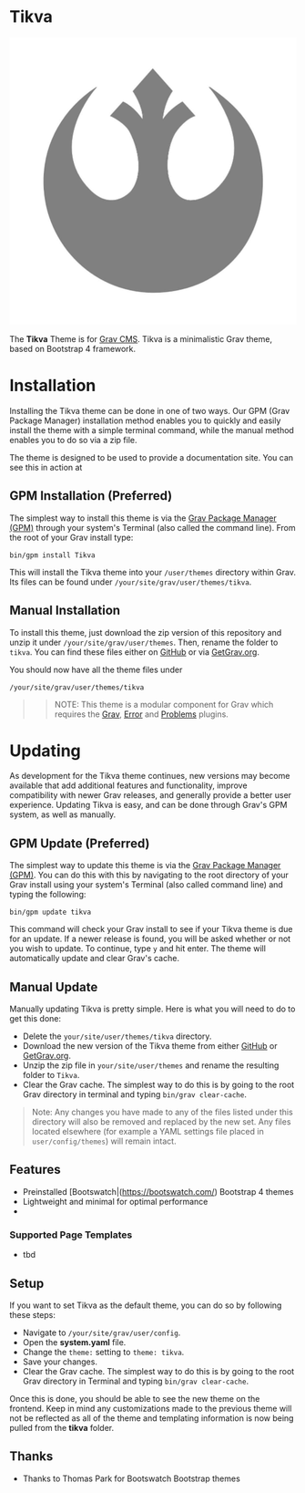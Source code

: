 # Tikva

![Tikva](screenshot.jpg)

The **Tikva** Theme is for [Grav CMS](http://github.com/getgrav/grav).  Tikva is a minimalistic Grav theme, based on Bootstrap 4 framework.


# Installation

Installing the Tikva theme can be done in one of two ways. Our GPM (Grav Package Manager) installation method enables you to quickly and easily install the theme with a simple terminal command, while the manual method enables you to do so via a zip file. 

The theme is designed to be used to provide a documentation site. You can see this in action at [](http://learn.getgrav.org)

## GPM Installation (Preferred)

The simplest way to install this theme is via the [Grav Package Manager (GPM)](http://learn.getgrav.org/advanced/grav-gpm) through your system's Terminal (also called the command line).  From the root of your Grav install type:

    bin/gpm install Tikva

This will install the Tikva theme into your `/user/themes` directory within Grav. Its files can be found under `/your/site/grav/user/themes/tikva`.

## Manual Installation

To install this theme, just download the zip version of this repository and unzip it under `/your/site/grav/user/themes`. Then, rename the folder to `tikva`. You can find these files either on [GitHub](https://github.com/geschke/grav-theme-tikva) or via [GetGrav.org](http://getgrav.org/downloads/themes).

You should now have all the theme files under

    /your/site/grav/user/themes/tikva

>> NOTE: This theme is a modular component for Grav which requires the [Grav](http://github.com/getgrav/grav), [Error](https://github.com/getgrav/grav-theme-error) and [Problems](https://github.com/getgrav/grav-plugin-problems) plugins.

# Updating

As development for the Tikva theme continues, new versions may become available that add additional features and functionality, improve compatibility with newer Grav releases, and generally provide a better user experience. Updating Tikva is easy, and can be done through Grav's GPM system, as well as manually.

## GPM Update (Preferred)

The simplest way to update this theme is via the [Grav Package Manager (GPM)](http://learn.getgrav.org/advanced/grav-gpm). You can do this with this by navigating to the root directory of your Grav install using your system's Terminal (also called command line) and typing the following:

    bin/gpm update tikva

This command will check your Grav install to see if your Tikva theme is due for an update. If a newer release is found, you will be asked whether or not you wish to update. To continue, type `y` and hit enter. The theme will automatically update and clear Grav's cache.

## Manual Update

Manually updating Tikva is pretty simple. Here is what you will need to do to get this done:

* Delete the `your/site/user/themes/tikva` directory.
* Download the new version of the Tikva theme from either [GitHub](https://github.com/geschke/grav-theme-tikva) or [GetGrav.org](http://getgrav.org/downloads/themes#extras).
* Unzip the zip file in `your/site/user/themes` and rename the resulting folder to `Tikva`.
* Clear the Grav cache. The simplest way to do this is by going to the root Grav directory in terminal and typing `bin/grav clear-cache`.

> Note: Any changes you have made to any of the files listed under this directory will also be removed and replaced by the new set. Any files located elsewhere (for example a YAML settings file placed in `user/config/themes`) will remain intact.

## Features

* Preinstalled [Bootswatch|(https://bootswatch.com/) Bootstrap 4 themes 
* Lightweight and minimal for optimal performance
*  

### Supported Page Templates

* tbd

## Setup

If you want to set Tikva as the default theme, you can do so by following these steps:

* Navigate to `/your/site/grav/user/config`.
* Open the **system.yaml** file.
* Change the `theme:` setting to `theme: tikva`.
* Save your changes.
* Clear the Grav cache. The simplest way to do this is by going to the root Grav directory in Terminal and typing `bin/grav clear-cache`.

Once this is done, you should be able to see the new theme on the frontend. Keep in mind any customizations made to the previous theme will not be reflected as all of the theme and templating information is now being pulled from the **tikva** folder.

## Thanks

* Thanks to Thomas Park for Bootswatch Bootstrap themes
